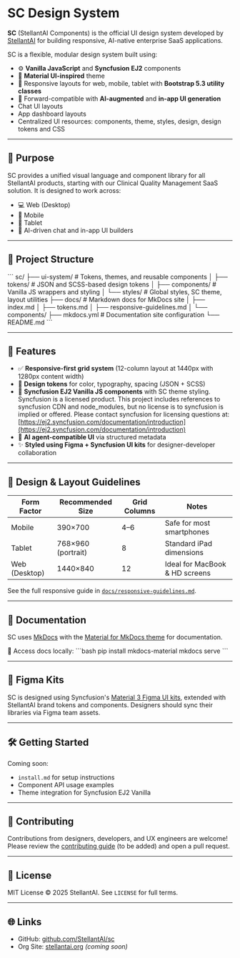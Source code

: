 # SC Design System

**SC** (StellantAI Components) is the official UI design system developed by [StellantAI](https://stellantai.org) for building responsive, AI-native enterprise SaaS applications.

SC is a flexible, modular design system built using:
- ⚙️ **Vanilla JavaScript** and **Syncfusion EJ2** components
- 🎨 **Material UI-inspired** theme
- 📐 Responsive layouts for web, mobile, tablet with **Bootstrap 5.3 utility classes**
- 🧠 Forward-compatible with **AI-augmented** and **in-app UI generation**
- Chat UI layouts 
- App dashboard layouts
- Centralized UI resources: components, theme, styles, design, design tokens and CSS

---

## 🌟 Purpose

SC provides a unified visual language and component library for all StellantAI products, starting with our Clinical Quality Management SaaS solution. It is designed to work across:

- 💻 Web (Desktop)
- 📱 Mobile
- 📲 Tablet
- 🧠 AI-driven chat and in-app UI builders

---

## 📁 Project Structure

\`\`\`
sc/
├── ui-system/              # Tokens, themes, and reusable components
│   ├── tokens/             # JSON and SCSS-based design tokens
│   ├── components/         # Vanilla JS wrappers and styling
│   └── styles/             # Global styles, SC theme, layout utilities
├── docs/                   # Markdown docs for MkDocs site
│   ├── index.md
│   ├── tokens.md
│   ├── responsive-guidelines.md
│   └── components/
├── mkdocs.yml              # Documentation site configuration
└── README.md
\`\`\`

---

## 🚀 Features

- ✅ **Responsive-first grid system** (12-column layout at 1440px with 1280px content width)
- 🎨 **Design tokens** for color, typography, spacing (JSON + SCSS)
- 🧩 **Syncfusion EJ2 Vanilla JS components** with SC theme styling.  Syncfusion is a licensed product. This project includes references to syncfusion CDN and node_modules, but no license is to syncfusion is implied or offered.   Please contact syncfusion for licensing questions at:  [https://ej2.syncfusion.com/documentation/introduction](https://ej2.syncfusion.com/documentation/introduction)
- 🧠 **AI agent-compatible UI** via structured metadata
- ✨ **Styled using Figma + Syncfusion UI kits** for designer-developer collaboration

---

## 📐 Design & Layout Guidelines

| Form Factor | Recommended Size | Grid Columns | Notes |
|-------------|------------------|--------------|-------|
| Mobile      | 390×700          | 4–6          | Safe for most smartphones |
| Tablet      | 768×960 (portrait) | 8          | Standard iPad dimensions |
| Web (Desktop) | 1440×840       | 12           | Ideal for MacBook & HD screens |

See the full responsive guide in [`docs/responsive-guidelines.md`](./docs/responsive-guidelines.md).

---

## 📘 Documentation

SC uses [MkDocs](https://www.mkdocs.org/) with the [Material for MkDocs theme](https://squidfunk.github.io/mkdocs-material/) for documentation.

📖 Access docs locally:
\`\`\`bash
pip install mkdocs-material
mkdocs serve
\`\`\`

---

## 🎨 Figma Kits

SC is designed using Syncfusion's [Material 3 Figma UI kits](https://ej2.syncfusion.com/documentation/appearance/figma/), extended with StellantAI brand tokens and components. Designers should sync their libraries via Figma team assets.

---

## 🛠 Getting Started

Coming soon:
- `install.md` for setup instructions
- Component API usage examples
- Theme integration for Syncfusion EJ2 Vanilla

---

## 🤝 Contributing

Contributions from designers, developers, and UX engineers are welcome! Please review the [contributing guide](CONTRIBUTING.md) (to be added) and open a pull request.

---

## 📄 License

MIT License © 2025 StellantAI. See `LICENSE` for full terms.

---

## 🌐 Links

- GitHub: [github.com/StellantAI/sc](https://github.com/StellantAI/sc)
- Org Site: [stellantai.org](https://stellantai.org) *(coming soon)*